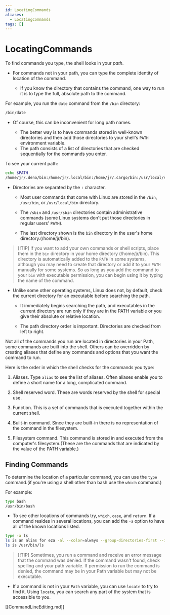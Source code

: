 ```yaml
---
id: LocatingCommands
aliases:
  - LocatingCommands
tags: []
---
```


# LocatingCommands

To find commands you type, the shell looks in your *path*.

- For commands not in your path, you can type the complete identity of location
  of the command.

  - If you know the directory that contains the command, one way to run it is to
    type the full, absolute path to the command.

For example, you run the `date` command from the `/bin` directory:

```bash
/bin/date
```

- Of course, this can be inconvenient for long path names.

  - The better way is to have commands stored in well-known directories and then
    add those directories to your shell's `PATH` environment variable.
  - The path consists of a list of directories that are checked sequentially for
    the commands you enter.

To see your current path:

```bash
echo $PATH
/home/jr/.deno/bin:/home/jr/.local/bin:/home/jr/.cargo/bin:/usr/local/sbin:/usr/local/bin:/usr/bin:/usr/bin/site_perl:/usr/bin/vendor_perl:/usr/bin/core_perl
```

- Directories are separated by the `:` character.

  - Most user commands that come with Linux are stored in the `/bin`, `/usr/bin`,
  or `/usr/local/bin` directory.

  - The `/sbin` and `/usr/sbin` directories contain administrative commands
    (some Linux systems don't put those directories in regular users' `PATH`).

  - The last directory shown is the `bin` directory in the user's home
    directory.(/home/jr/bin).

> [!TIP] If you want to add your own commands or shell scripts, place them in
> the `bin` directory in your home directory (/home/jr/bin). This directory is
> automatically added to the `PATH` in some systems, although you may need to
> create that directory or add it to your `PATH` manually for some systems. So
> as long as you add the command to your `bin` with executable permission, you
> can begin using it by typing the name of the command.

- Unlike some other operating systems, Linux does not, by default, check the
  current directory for an executable before searching the path.

  - It immediately begins searching the path, and executables in the current
     directory are run only if they are in the PATH variable or you give their
     absolute or relative location.

  - The path directory order is important. Directories are checked from left
      to right.

Not all of the commands you run are located in directories in your Path, some
commands are built into the shell. Others can be overridden by creating aliases
that define any commands and options that you want the command to run.

Here is the order in which the shell checks for the commands you type:

  1. Aliases. Type `alias` to see the list of aliases. Often aliases enable you
     to define a short name for a long, complicated command.

  2. Shell reserved word. These are words reserved by the shell for special use.

  3. Function. This is a set of commands that is executed together within the
     current shell.

  4. Built-in command. Since they are built-in there is no representation of the
     command in the filesystem.
  5. Filesystem command. This command is stored in and executed from the
     computer's filesystem.(These are the commands that are indicated by the
     value of the PATH variable.)

## Finding Commands

To determine the location of a particular command, you can use the `type`
command.(if you're using a shell other than bash use the `which` command.)

For example:

```bash
type bash
/usr/bin/bash
```
- To see other locations of commands try, `which`, `case`, and `return`. If a
  command resides in several locations, you can add the `-a` option to have all
  of the known locations listed.

```bash
type -a ls
ls is an alias for eza -al --color=always --group-directories-first --icons
ls is /usr/bin/ls
```

> [!TIP] Sometimes, you run a command and receive an error message that the
> command was denied. If the command wasn't found, check spelling and your path
> variable. If permission to run the command is denied, the command may be in
> your Path variable but may not be executable.

- If a command is not in your `Path` variable, you can use `locate` to try to
  find it. Using `locate`, you can search any part of the system that is
  accessible to you.

[[CommandLineEditing.md]]

